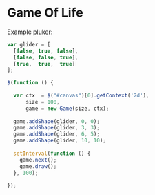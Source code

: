 Game Of Life
============

Example [pluker](http://embed.plnkr.co/Z4cxoqkmwfAGk95rtXQ8/previ):


``` js
var glider = [
  [false, true, false],
  [false, false, true],
  [true,  true,  true]
];

$(function () {
  
  var ctx  = $("#canvas")[0].getContext('2d'),
      size = 100,
      game = new Game(size, ctx);
  
  game.addShape(glider, 0, 0);
  game.addShape(glider, 3, 3);
  game.addShape(glider, 6, 5);
  game.addShape(glider, 10, 10);
  
  setInterval(function () {
    game.next();  
    game.draw();
  }, 100);
  
});
```
